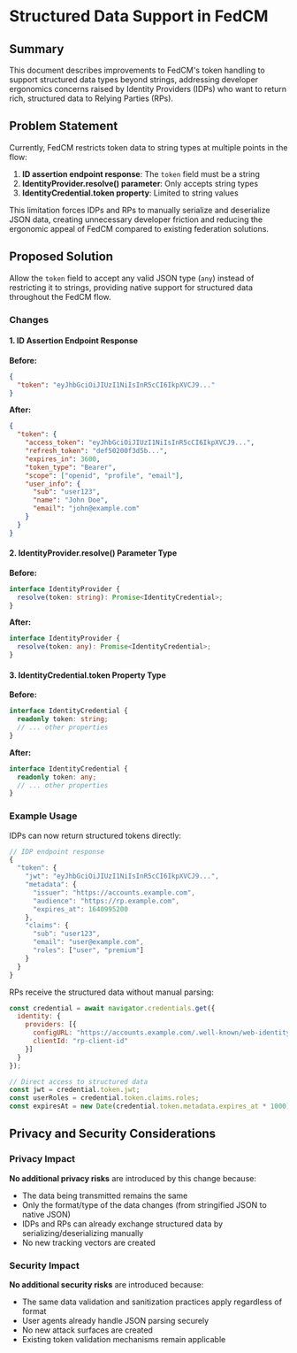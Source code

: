 # Structured Data Support in FedCM

## Summary

This document describes improvements to FedCM's token handling to support structured data types beyond strings, addressing developer ergonomics concerns raised by Identity Providers (IDPs) who want to return rich, structured data to Relying Parties (RPs).

## Problem Statement

Currently, FedCM restricts token data to string types at multiple points in the flow:

1. **ID assertion endpoint response**: The `token` field must be a string
2. **IdentityProvider.resolve() parameter**: Only accepts string types  
3. **IdentityCredential.token property**: Limited to string values

This limitation forces IDPs and RPs to manually serialize and deserialize JSON data, creating unnecessary developer friction and reducing the ergonomic appeal of FedCM compared to existing federation solutions.

## Proposed Solution

Allow the `token` field to accept any valid JSON type (`any`) instead of restricting it to strings, providing native support for structured data throughout the FedCM flow.

### Changes

#### 1. ID Assertion Endpoint Response

**Before:**
```json
{
  "token": "eyJhbGciOiJIUzI1NiIsInR5cCI6IkpXVCJ9..."
}
```

**After:**
```json
{
  "token": {
    "access_token": "eyJhbGciOiJIUzI1NiIsInR5cCI6IkpXVCJ9...",
    "refresh_token": "def50200f3d5b...",
    "expires_in": 3600,
    "token_type": "Bearer",
    "scope": ["openid", "profile", "email"],
    "user_info": {
      "sub": "user123",
      "name": "John Doe",
      "email": "john@example.com"
    }
  }
}
```

#### 2. IdentityProvider.resolve() Parameter Type

**Before:**
```typescript
interface IdentityProvider {
  resolve(token: string): Promise<IdentityCredential>;
}
```

**After:**
```typescript
interface IdentityProvider {
  resolve(token: any): Promise<IdentityCredential>;
}
```

#### 3. IdentityCredential.token Property Type

**Before:**
```typescript
interface IdentityCredential {
  readonly token: string;
  // ... other properties
}
```

**After:**
```typescript
interface IdentityCredential {
  readonly token: any;
  // ... other properties
}
```

### Example Usage

IDPs can now return structured tokens directly:

```javascript
// IDP endpoint response
{
  "token": {
    "jwt": "eyJhbGciOiJIUzI1NiIsInR5cCI6IkpXVCJ9...",
    "metadata": {
      "issuer": "https://accounts.example.com",
      "audience": "https://rp.example.com",
      "expires_at": 1640995200
    },
    "claims": {
      "sub": "user123",
      "email": "user@example.com",
      "roles": ["user", "premium"]
    }
  }
}
```

RPs receive the structured data without manual parsing:

```javascript
const credential = await navigator.credentials.get({
  identity: {
    providers: [{
      configURL: "https://accounts.example.com/.well-known/web-identity",
      clientId: "rp-client-id"
    }]
  }
});

// Direct access to structured data
const jwt = credential.token.jwt;
const userRoles = credential.token.claims.roles;
const expiresAt = new Date(credential.token.metadata.expires_at * 1000);
```

## Privacy and Security Considerations

### Privacy Impact

**No additional privacy risks** are introduced by this change because:

- The data being transmitted remains the same
- Only the format/type of the data changes (from stringified JSON to native JSON)
- IDPs and RPs can already exchange structured data by serializing/deserializing manually
- No new tracking vectors are created

### Security Impact

**No additional security risks** are introduced because:

- The same data validation and sanitization practices apply regardless of format
- User agents already handle JSON parsing securely
- No new attack surfaces are created
- Existing token validation mechanisms remain applicable